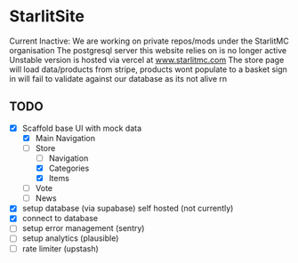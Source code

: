 # StarlitSite
Current Inactive:
We are working on private repos/mods under the StarlitMC organisation
The postgresql server this website relies on is no longer active
Unstable version is hosted via vercel at www.starlitmc.com
The store page will load data/products from stripe, products wont populate to a basket
sign in will fail to validate against our database as its not alive rn

## TODO

- [x] Scaffold base UI with mock data
    - [x] Main Navigation
    - [ ] Store
        - [ ] Navigation
        - [x] Categories
        - [x] Items
    - [ ] Vote
    - [ ] News
- [x] setup database (via supabase) self hosted (not currently)
- [x] connect to database
- [ ] setup error management (sentry)
- [ ] setup analytics (plausible)
- [ ] rate limiter (upstash)
